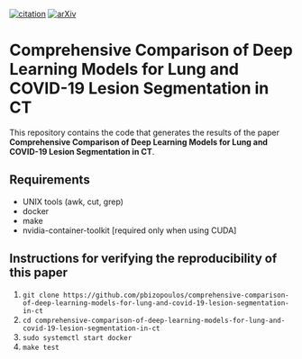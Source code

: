 [![citation](http://img.shields.io/badge/Citation-0091FF.svg)](https://scholar.google.com/scholar?q=Comprehensive%20Comparison%20of%20Deep%20Learning%20Models%20for%20Lung%20and%20COVID-19%20Lesion%20Segmentation%20in%20CT%20scans.%20arXiv%202020)
[![arXiv](http://img.shields.io/badge/eess.IV-arXiv%3A2009.06412-B31B1B.svg)](https://arxiv.org/abs/2009.06412)

# Comprehensive Comparison of Deep Learning Models for Lung and COVID-19 Lesion Segmentation in CT
This repository contains the code that generates the results of the paper **Comprehensive Comparison of Deep Learning Models for Lung and COVID-19 Lesion Segmentation in CT**.

## Requirements
- UNIX tools (awk, cut, grep)
- docker
- make
- nvidia-container-toolkit [required only when using CUDA]

## Instructions for verifying the reproducibility of this paper
1. `git clone https://github.com/pbizopoulos/comprehensive-comparison-of-deep-learning-models-for-lung-and-covid-19-lesion-segmentation-in-ct`
2. `cd comprehensive-comparison-of-deep-learning-models-for-lung-and-covid-19-lesion-segmentation-in-ct`
3. `sudo systemctl start docker`
4. `make test`
